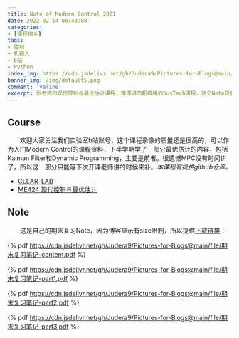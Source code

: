```yaml
---
title: Note of Modern Control 2021
date: 2022-02-14 08:43:08
categories:
- [课程相关]
tags:
- 控制
- 机器人
- b站
- Python
index_img: https://cdn.jsdelivr.net/gh/Judera9/Pictures-for-Blogs@main/img/2022/others/index_banner1.jpg
banner_img: /img/default5.png
comment: 'valine'
excerpt: 张老师的现代控制与最优估计课程，难得讲的超级棒的SusTech课程，这个Note是我期末复习时顺手做的。感觉自己后面DP其实学的不是很好，期末事情太多忙不过来了。
---
```


## Course

&emsp;&emsp;欢迎大家关注我们实验室b站账号，这个课程录像的质量还是很高的，可以作为入门Modern Control的课程资料，下半学期学了一部分最优估计的内容，包括Kalman Filter和Dynamic Programming，主要是前者。很遗憾MPC没有时间讲了，所以这一部分只能等下次开课老师讲的时候来补。*本课程有提供github仓库。*

* [CLEAR_LAB](https://space.bilibili.com/474380277?from=search&seid=9415905800355105743&spm_id_from=333.337.0.0)
* [ME424 现代控制与最优估计](https://space.bilibili.com/474380277/channel/collectiondetail?sid=111390)

## Note

&emsp;&emsp;这是自己的期末复习Note，因为博客显示有size限制，所以提供[下载链接](https://github.com/Judera9/Pictures-for-Blogs/tree/main/file/NoteOfModernControl.pdf)：

{% pdf https://cdn.jsdelivr.net/gh/Judera9/Pictures-for-Blogs@main/file/期末复习笔记-content.pdf %}

{% pdf https://cdn.jsdelivr.net/gh/Judera9/Pictures-for-Blogs@main/file/期末复习笔记-part1.pdf %}

{% pdf https://cdn.jsdelivr.net/gh/Judera9/Pictures-for-Blogs@main/file/期末复习笔记-part2.pdf %}

{% pdf https://cdn.jsdelivr.net/gh/Judera9/Pictures-for-Blogs@main/file/期末复习笔记-part3.pdf %}